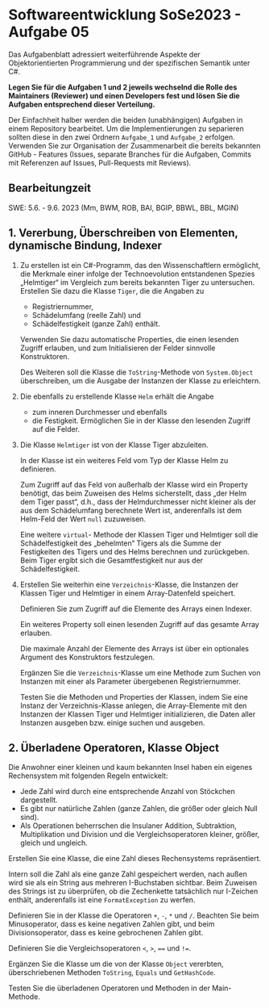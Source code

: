 # Softwareentwicklung SoSe2023 - Aufgabe 05

Das Aufgabenblatt adressiert weiterführende Aspekte der Objektorientierten Programmierung und der spezifischen Semantik unter C#.

**Legen Sie für die Aufgaben 1 und 2 jeweils wechselnd die Rolle des Maintainers (Reviewer) und einen Developers fest und lösen Sie die Aufgaben entsprechend dieser Verteilung.** 

Der Einfachheit halber werden die beiden (unabhängigen) Aufgaben in einem Repository bearbeitet. Um die Implementierungen zu separieren sollten diese in den zwei Ordnern `Aufgabe_1` und `Aufgabe_2` erfolgen. Verwenden Sie zur Organisation der Zusammenarbeit die bereits bekannten GitHub - Features (Issues, separate Branches für die Aufgaben, Commits mit Referenzen auf Issues, Pull-Requests mit Reviews).

## Bearbeitungzeit

SWE: 5.6. - 9.6. 2023 (Mm, BWM, ROB, BAI, BGIP, BBWL, BBL, MGIN)

## 1. Vererbung, Überschreiben von Elementen, dynamische Bindung, Indexer

1. Zu erstellen ist ein C#-Programm, das den Wissenschaftlern ermöglicht, die Merkmale einer infolge der Technoevolution entstandenen Spezies „Helmtiger“ im Vergleich zum bereits bekannten Tiger zu untersuchen. Erstellen Sie dazu die Klasse  `Tiger`, die die Angaben zu

    + Registriernummer,
    + Schädelumfang (reelle Zahl) und
    + Schädelfestigkeit (ganze Zahl) enthält.

   Verwenden Sie dazu automatische Properties, die einen lesenden Zugriff erlauben, und zum Initialisieren der Felder sinnvolle Konstruktoren.

   Des Weiteren soll die Klasse die `ToString`-Methode von `System.Object` überschreiben, um die Ausgabe der Instanzen der Klasse zu erleichtern.

2. Die ebenfalls zu erstellende Klasse `Helm` erhält die Angabe

    + zum inneren Durchmesser und ebenfalls
    + die Festigkeit.
   Ermöglichen Sie in der Klasse den lesenden Zugriff auf die Felder.

3. Die Klasse `Helmtiger` ist von der Klasse Tiger abzuleiten.

   In der Klasse ist ein weiteres Feld vom Typ der Klasse Helm zu definieren.

   Zum Zugriff auf das Feld von außerhalb der Klasse wird ein Property benötigt, das beim Zuweisen des Helms sicherstellt, dass „der Helm dem Tiger passt“, d.h., dass der Helmdurchmesser nicht kleiner als der aus dem Schädelumfang berechnete Wert ist, anderenfalls ist dem Helm-Feld der Wert `null` zuzuweisen.

   Eine weitere `virtual`- Methode der Klassen Tiger und Helmtiger soll die Schädelfestigkeit des „behelmten“ Tigers als die Summe der Festigkeiten des Tigers und des Helms berechnen und zurückgeben.  Beim Tiger ergibt sich die Gesamtfestigkeit nur aus der Schädelfestigkeit.

4. Erstellen Sie weiterhin eine `Verzeichnis`-Klasse, die Instanzen der Klassen Tiger und Helmtiger in einem Array-Datenfeld speichert.

   Definieren Sie zum Zugriff auf die Elemente des Arrays einen Indexer.

   Ein weiteres Property soll einen lesenden Zugriff auf das gesamte Array erlauben.

   Die maximale Anzahl der Elemente des Arrays ist über ein optionales Argument des Konstruktors festzulegen.

   Ergänzen Sie die `Verzeichnis`-Klasse um eine Methode zum Suchen von Instanzen mit einer als Parameter übergebenen Registriernummer.

   Testen Sie die Methoden und Properties der Klassen, indem Sie eine Instanz der Verzeichnis-Klasse anlegen, die Array-Elemente mit den Instanzen der Klassen Tiger und Helmtiger initializieren, die Daten aller Instanzen ausgeben bzw. einige suchen und ausgeben.

## 2. Überladene Operatoren, Klasse Object

Die Anwohner einer kleinen und kaum bekannten Insel haben ein eigenes Rechensystem mit folgenden Regeln entwickelt:

+ Jede Zahl wird durch eine entsprechende Anzahl von Stöckchen dargestellt.
+ Es gibt nur natürliche Zahlen (ganze Zahlen, die größer oder gleich Null sind).
+ Als Operationen beherrschen die Insulaner Addition, Subtraktion, Multiplikation und Division und die Vergleichsoperatoren kleiner, größer, gleich und ungleich.

Erstellen Sie eine Klasse, die eine Zahl dieses Rechensystems repräsentiert.

Intern soll die Zahl als eine ganze Zahl gespeichert werden, nach außen wird sie als ein String aus mehreren I-Buchstaben sichtbar. Beim Zuweisen des Strings ist zu überprüfen, ob die Zechenkette tatsächlich nur I-Zeichen enthält, anderenfalls ist eine `FormatException` zu werfen.

Definieren Sie in der Klasse die Operatoren `+`, `-`, `*` und `/`. Beachten Sie beim
Minusoperator, dass es keine negativen Zahlen gibt, und beim Divisionsoperator, dass
es keine gebrochenen Zahlen gibt.

Definieren Sie die Vergleichsoperatoren `<`, `>`, `==` und `!=`.

Ergänzen Sie die Klasse um die von der Klasse `Object` vererbten, überschriebenen Methoden `ToString`, `Equals` und `GetHashCode`.

Testen Sie die überladenen Operatoren und Methoden in der Main-Methode.
